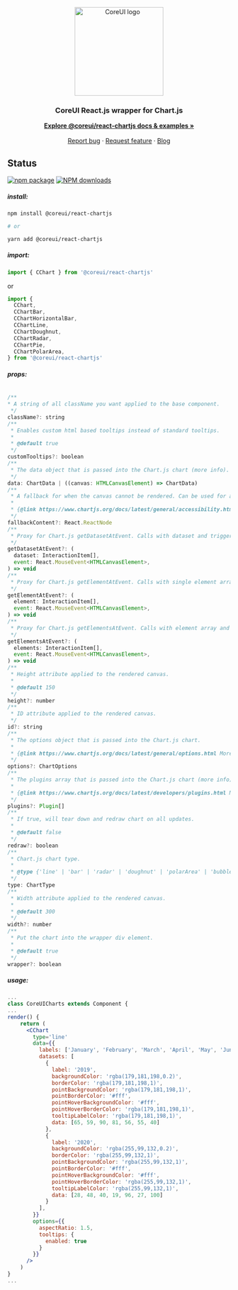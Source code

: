 <p align="center">
  <a href="https://coreui.io/">
    <img
      src="https://coreui.io/images/brand/coreui-signet.svg"
      alt="CoreUI logo"
      width="200"
    />
  </a>
</p>

<h3 align="center">CoreUI React.js wrapper for Chart.js</h3>

<p align="center">
  <a href="https://coreui.io/react/docs/components/chart/"><strong>Explore @coreui/react-chartjs docs & examples »</strong></a>
  <br>
  <br>
  <a href="https://github.com/coreui/coreui-react/issues/new?template=bug_report.md">Report bug</a>
  ·
  <a href="https://github.com/coreui/coreui-react/issues/new?template=feature_request.md">Request feature</a>
  ·
  <a href="https://blog.coreui.io/">Blog</a>
</p>

## Status

[![npm package][npm-badge]][npm]
[![NPM downloads][npm-download]][npm]

[npm-badge]: https://img.shields.io/npm/v/@coreui/react-chartjs/latest?style=flat-square
[npm]: https://www.npmjs.com/package/@coreui/react-chartjs
[npm-download]: https://img.shields.io/npm/dm/@coreui/react-chartjs.svg?style=flat-square

##### install:

```bash
npm install @coreui/react-chartjs

# or

yarn add @coreui/react-chartjs
```

##### import:

```jsx
import { CChart } from '@coreui/react-chartjs'
```

or

```js
import {
  CChart,
  CChartBar,
  CChartHorizontalBar,
  CChartLine,
  CChartDoughnut,
  CChartRadar,
  CChartPie,
  CChartPolarArea,
} from '@coreui/react-chartjs'
```

##### props:

```js

/**
* A string of all className you want applied to the base component.
 */
className?: string
/**
 * Enables custom html based tooltips instead of standard tooltips.
 *
 * @default true
 */
customTooltips?: boolean
/**
 * The data object that is passed into the Chart.js chart (more info).
 */
data: ChartData | ((canvas: HTMLCanvasElement) => ChartData)
/**
 * A fallback for when the canvas cannot be rendered. Can be used for accessible chart descriptions.
 *
 * {@link https://www.chartjs.org/docs/latest/general/accessibility.html More Info}
 */
fallbackContent?: React.ReactNode
/**
 * Proxy for Chart.js getDatasetAtEvent. Calls with dataset and triggering event.
 */
getDatasetAtEvent?: (
  dataset: InteractionItem[],
  event: React.MouseEvent<HTMLCanvasElement>,
) => void
/**
 * Proxy for Chart.js getElementAtEvent. Calls with single element array and triggering event.
 */
getElementAtEvent?: (
  element: InteractionItem[],
  event: React.MouseEvent<HTMLCanvasElement>,
) => void
/**
 * Proxy for Chart.js getElementsAtEvent. Calls with element array and triggering event.
 */
getElementsAtEvent?: (
  elements: InteractionItem[],
  event: React.MouseEvent<HTMLCanvasElement>,
) => void
/**
 * Height attribute applied to the rendered canvas.
 *
 * @default 150
 */
height?: number
/**
 * ID attribute applied to the rendered canvas.
 */
id?: string
/**
 * The options object that is passed into the Chart.js chart.
 *
 * {@link https://www.chartjs.org/docs/latest/general/options.html More Info}
 */
options?: ChartOptions
/**
 * The plugins array that is passed into the Chart.js chart (more info)
 *
 * {@link https://www.chartjs.org/docs/latest/developers/plugins.html More Info}
 */
plugins?: Plugin[]
/**
 * If true, will tear down and redraw chart on all updates.
 *
 * @default false
 */
redraw?: boolean
/**
 * Chart.js chart type.
 *
 * @type {'line' | 'bar' | 'radar' | 'doughnut' | 'polarArea' | 'bubble' | 'pie' | 'scatter'}
 */
type: ChartType
/**
 * Width attribute applied to the rendered canvas.
 *
 * @default 300
 */
width?: number
/**
 * Put the chart into the wrapper div element.
 *
 * @default true
 */
wrapper?: boolean
```

##### usage:

```jsx
...
class CoreUICharts extends Component {
...
render() {
    return (
      <CChart
        type='line'
        data={{
          labels: ['January', 'February', 'March', 'April', 'May', 'June', 'July'],
          datasets: [
            {
              label: '2019',
              backgroundColor: 'rgba(179,181,198,0.2)',
              borderColor: 'rgba(179,181,198,1)',
              pointBackgroundColor: 'rgba(179,181,198,1)',
              pointBorderColor: '#fff',
              pointHoverBackgroundColor: '#fff',
              pointHoverBorderColor: 'rgba(179,181,198,1)',
              tooltipLabelColor: 'rgba(179,181,198,1)',
              data: [65, 59, 90, 81, 56, 55, 40]
            },
            {
              label: '2020',
              backgroundColor: 'rgba(255,99,132,0.2)',
              borderColor: 'rgba(255,99,132,1)',
              pointBackgroundColor: 'rgba(255,99,132,1)',
              pointBorderColor: '#fff',
              pointHoverBackgroundColor: '#fff',
              pointHoverBorderColor: 'rgba(255,99,132,1)',
              tooltipLabelColor: 'rgba(255,99,132,1)',
              data: [28, 48, 40, 19, 96, 27, 100]
            }
          ],
        }}  
        options={{
          aspectRatio: 1.5,
          tooltips: {
            enabled: true
          }
        }}
      />
    )
}
...
```